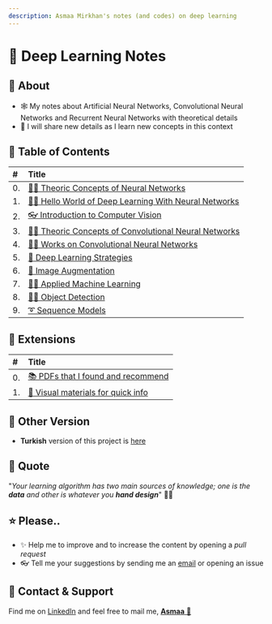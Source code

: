 ```yaml
---
description: Asmaa Mirkhan's notes (and codes) on deep learning
---
```


# 💫 Deep Learning Notes

## 🎤 About

* 🕸 My notes about Artificial Neural Networks, Convolutional Neural Networks and Recurrent Neural Networks with theoretical details
* 🦋 I will share new details as I learn new concepts in this context 

## 📑 Table of Contents

| \# | Title |
| :--- | :--- |
| 0. | [👩‍🏫 Theoric Concepts of Neural Networks](concepts-of-neural-networks/) |
| 1. | [🙋‍♀️ Hello World of Deep Learning With Neural Networks](hello-world-of-deep-learning-with-neural-networks/) |
| 2. | [👓 Introduction to Computer Vision](introduction-to-computer-vision/) |
| 3. | [👩‍🏫 Theoric Concepts of Convolutional Neural Networks](concepts-of-convolutional-neural-networks/) |
| 4. | [👩‍🔧 Works on Convolutional Neural Networks](works-and-notes-on-cnns/) |
| 5. | [🚙 Deep Learning Strategies](popular-strategies-of-deep-learning/) |
| 6. | [🤡 Image Augmentation](image-augmentation/) |
| 7. | [👷‍♀️ Applied Machine Learning](notes-on-applied-machine-learning/) |
| 8. | [🕵️‍♀️ Object Detection](basics-of-object-detection/) |
| 9. | [➰ Sequence Models](sequence-models-in-deep-learning/) |

## 💉 Extensions

| \# | Title |
| :--- | :--- |
| 0. | [📚 PDFs that I found and recommend](pdfs-that-i-found-and-recommend.md) |
| 1. | [👀 Visual materials for quick info](quick-visual-info.md) |

## 🚀 Other Version

* **Turkish** version of this project is [here](https://dltr.asmaamir.com/)

## 🙌 Quote

"_Your learning algorithm has two main sources of knowledge; one is the **data** and other is whatever you **hand design**_" 🤔🚀

## ⭐ Please..

* ✨ Help me to improve and to increase the content by opening a _pull request_
* 👓 Tell me your suggestions by sending me an [email](mailto:asmaamirkhan.am@gmail.com) or opening an issue

## 👜 Contact & Support

Find me on [LinkedIn](https://www.linkedin.com/in/asmaamirkhan/) and feel free to mail me, [**Asmaa** 🦋](mailto:asmaamirkhan.am@gmail.com)

